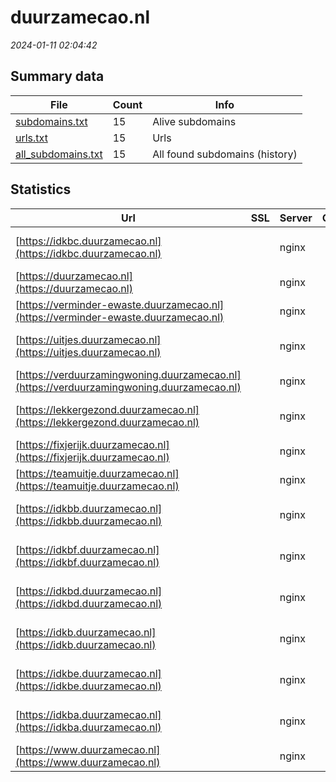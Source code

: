 # duurzamecao.nl
*2024-01-11 02:04:42*
## Summary data
| File       | Count | Info |
|------------|-------|------|
|[subdomains.txt](/data/duurzamecao.nl/subdomains.txt)|15|Alive subdomains|
|[urls.txt](/data/duurzamecao.nl/urls.txt)|15|Urls|
|[all_subdomains.txt](/data/duurzamecao.nl/all_subdomains.txt)|15|All found subdomains (history)|
## Statistics
| Url | SSL | Server | Cookie | HSTS | CSP | XFO | XXP | RP | Tech |Title |
|------------|-------|------|------|------|------|------|------|------|------|------|
|[https://idkbc.duurzamecao.nl](https://idkbc.duurzamecao.nl)| |nginx| | | | | | 3:white_check_mark: |MySQL Nginx PHP WooCommerce:8.0.1 WordPress:6.3.2|Overzicht - IDKB...|
|[https://duurzamecao.nl](https://duurzamecao.nl)| |nginx| |:white_check_mark: |:warning: | 1:white_check_mark: | 2:white_check_mark: | 3:white_check_mark: |Nginx||
|[https://verminder-ewaste.duurzamecao.nl](https://verminder-ewaste.duurzamecao.nl)| |nginx| | | | | | 3:white_check_mark: |MySQL Nginx PHP WordPress|Home - Verminder...|
|[https://uitjes.duurzamecao.nl](https://uitjes.duurzamecao.nl)| |nginx| | | | | | 3:white_check_mark: |MySQL Nginx PHP WordPress jQuery prettyPhoto|Home - Duurzame...|
|[https://verduurzamingwoning.duurzamecao.nl](https://verduurzamingwoning.duurzamecao.nl)| |nginx| | | | | | 3:white_check_mark: |MySQL Nginx PHP WordPress|Home - Verduurza...|
|[https://lekkergezond.duurzamecao.nl](https://lekkergezond.duurzamecao.nl)| |nginx| | | | | | 3:white_check_mark: |MySQL Nginx PHP Site Kit:1.107.0 WordPress|Home - Lekker ge...|
|[https://fixjerijk.duurzamecao.nl](https://fixjerijk.duurzamecao.nl)| |nginx| | | | | | 3:white_check_mark: |MySQL Nginx PHP WordPress|Home - Fix je Ri...|
|[https://teamuitje.duurzamecao.nl](https://teamuitje.duurzamecao.nl)| |nginx| | | | | | 3:white_check_mark: |MySQL Nginx PHP WordPress|Home - Rijkstool...|
|[https://idkbb.duurzamecao.nl](https://idkbb.duurzamecao.nl)| |nginx| | | | | | 3:white_check_mark: |MySQL Nginx PHP WooCommerce:8.0.1 WordPress:6.3.2|Overzicht - IDKB...|
|[https://idkbf.duurzamecao.nl](https://idkbf.duurzamecao.nl)| |nginx| | | | | | 3:white_check_mark: |MySQL Nginx PHP WooCommerce:8.0.2 WordPress:6.3.2|Overzicht - IDKB...|
|[https://idkbd.duurzamecao.nl](https://idkbd.duurzamecao.nl)| |nginx| | | | | | 3:white_check_mark: |MySQL Nginx PHP WooCommerce:8.0.1 WordPress:6.3.2|Overzicht - IDKB...|
|[https://idkb.duurzamecao.nl](https://idkb.duurzamecao.nl)| |nginx| | | | | | 3:white_check_mark: |MySQL Nginx PHP WooCommerce:8.0.1 WordPress:6.3.2|Home - Rijkstool...|
|[https://idkbe.duurzamecao.nl](https://idkbe.duurzamecao.nl)| |nginx| | | | | | 3:white_check_mark: |MySQL Nginx PHP WooCommerce:8.0.1 WordPress:6.3.2|Overzicht - IDKB...|
|[https://idkba.duurzamecao.nl](https://idkba.duurzamecao.nl)| |nginx| | | | | | 3:white_check_mark: |MySQL Nginx PHP WooCommerce:8.0.1 WordPress:6.3.2|Overzicht - IDKB...|
|[https://www.duurzamecao.nl](https://www.duurzamecao.nl)| |nginx| |:white_check_mark: |:warning: | 1:white_check_mark: | 2:white_check_mark: | 3:white_check_mark: |Nginx||